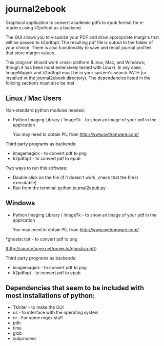 journal2ebook
=============

Graphical application to convert academic pdfs to epub format for
e-readers using k2pdfopt as a backend.

The GUI allows you to visualize your PDF and draw appropriate margins
that will be passed to k2pdfopt. The resulting pdf file is output to
the folder of your choice. There is also functionality to save and
recall journal profiles that store margin values.

This program should work cross-platform (Linux, Mac, and Windows;
though it has been most extensively tested with Linux). In any case,
ImageMagick and k2pdfopt must be in your system's search PATH (or
installed ot the journal2ebook directory). The dependencies listed in the folloing sections must also be met.

Linux / Mac Users
-----------------
Non-standard python modules needed:

* Python Imaging Library / ImageTk - to show an image of your pdf in
the application

  You may need to obtain PIL from http://www.pythonware.com/

Third party programs as backends:

* imagemagick - to convert pdf to png 
* k2pdfopt - to convert pdf to epub

Two ways to run this software:

* Double click on the file (if it doesn't work, check that the file is executable)
* Run from the terminal
  python journal2epub.py


Windows
-------
* Python Imaging Library / ImageTk - to show an image of your pdf in
the application

  You may need to obtain PIL from http://www.pythonware.com/

*ghostscript - to convert pdf to png

  (http://sourceforge.net/projects/ghostscript/)

Third party programs as backends:

* imagemagick - to convert pdf to png 
* k2pdfopt - to convert pdf to epub



Dependencies that seem to be included with most installations of python:
------------------------------------------------------------------------

* Tkinter - to make the GUI
* os - to interface with the operating system
* re - For some regex stuff
* pdb
* time
* glob
* subprocess
  
